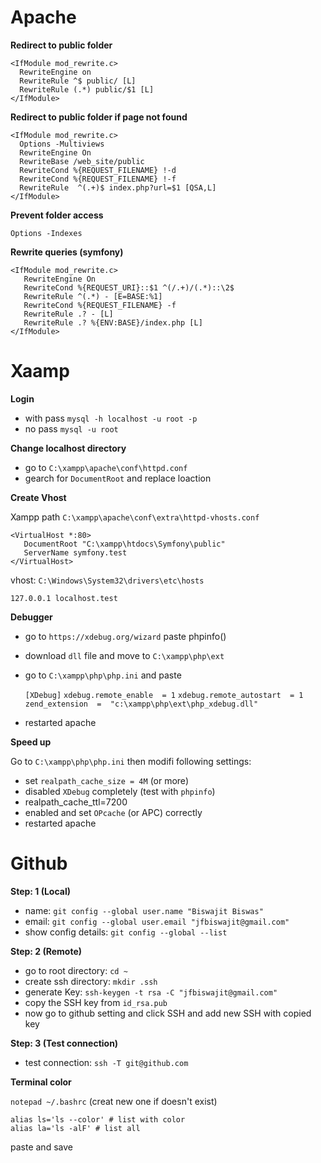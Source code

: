 # Apache

**Redirect to public folder**

    <IfModule mod_rewrite.c>
      RewriteEngine on
      RewriteRule ^$ public/ [L]
      RewriteRule (.*) public/$1 [L]
    </IfModule>

**Redirect to public folder if page not found**

    <IfModule mod_rewrite.c>
      Options -Multiviews
      RewriteEngine On
      RewriteBase /web_site/public
      RewriteCond %{REQUEST_FILENAME} !-d
      RewriteCond %{REQUEST_FILENAME} !-f
      RewriteRule  ^(.+)$ index.php?url=$1 [QSA,L]
    </IfModule>

**Prevent folder access**

    Options -Indexes

**Rewrite queries (symfony)**

    <IfModule mod_rewrite.c>
       RewriteEngine On
       RewriteCond %{REQUEST_URI}::$1 ^(/.+)/(.*)::\2$
       RewriteRule ^(.*) - [E=BASE:%1]
       RewriteCond %{REQUEST_FILENAME} -f
       RewriteRule .? - [L]
       RewriteRule .? %{ENV:BASE}/index.php [L]
    </IfModule>

# Xaamp

**Login**

- with pass `mysql -h localhost -u root -p`
- no pass `mysql -u root`

**Change localhost directory**

- go to `C:\xampp\apache\conf\httpd.conf`
- gearch for `DocumentRoot` and replace loaction

**Create Vhost**

Xampp path `C:\xampp\apache\conf\extra\httpd-vhosts.conf` 

    <VirtualHost *:80>
       DocumentRoot "C:\xampp\htdocs\Symfony\public"
       ServerName symfony.test
    </VirtualHost>

vhost: `C:\Windows\System32\drivers\etc\hosts`

    127.0.0.1 localhost.test


**Debugger**
- go to `https://xdebug.org/wizard` paste phpinfo()
- download  `dll` file and move to `C:\xampp\php\ext`
-  go to `C:\xampp\php\php.ini` and paste  

    `[XDebug]`
    `xdebug.remote_enable  = 1`
    `xdebug.remote_autostart  = 1`
    `zend_extension  =  "c:\xampp\php\ext\php_xdebug.dll"`

- restarted apache 

**Speed up**

Go to  `C:\xampp\php\php.ini` then modifi following settings:

-   set  `realpath_cache_size = 4M`  (or more)
-   disabled  `XDebug`  completely (test with  `phpinfo`)
-   realpath_cache_ttl=7200
-   enabled and set  `OPcache`  (or APC) correctly
-   restarted apache 

# Github

**Step: 1 (Local)**

- name: `git config --global user.name "Biswajit Biswas"`
- email: `git config --global user.email "jfbiswajit@gmail.com"`
- show config details: `git config --global --list`

**Step: 2 (Remote)**

- go to root directory: `cd ~`
- create ssh directory: `mkdir .ssh`
- generate Key: `ssh-keygen -t rsa -C "jfbiswajit@gmail.com"`
- copy the SSH key from `id_rsa.pub`
- now go to github setting and click SSH and add new SSH with copied key

**Step: 3 (Test connection)**

- test connection: `ssh -T git@github.com`


**Terminal color**

`notepad ~/.bashrc` (creat new one if doesn't exist)

    alias ls='ls --color' # list with color
    alias la='ls -alF' # list all

paste and save
